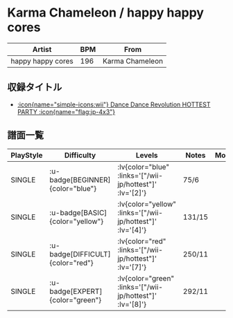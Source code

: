 # Karma Chameleon / happy happy cores

|Artist|BPM|From|
|------|---|----|
|happy happy cores|196|Karma Chameleon|

## 収録タイトル

- [ :icon{name="simple-icons:wii"} Dance Dance Revolution HOTTEST PARTY :icon{name="flag:jp-4x3"} ](/wii-jp/hottest)

## 譜面一覧

|PlayStyle|Difficulty|Levels|Notes|Movie|
|---------|----------|------|-----|-----|
|SINGLE| :u-badge[BEGINNER]{color="blue"} | :lv{color="blue" :links='["/wii-jp/hottest"]' :lv='[2]'} |75/6||
|SINGLE| :u-badge[BASIC]{color="yellow"} | :lv{color="yellow" :links='["/wii-jp/hottest"]' :lv='[4]'} |131/15||
|SINGLE| :u-badge[DIFFICULT]{color="red"} | :lv{color="red" :links='["/wii-jp/hottest"]' :lv='[7]'} |250/11||
|SINGLE| :u-badge[EXPERT]{color="green"} | :lv{color="green" :links='["/wii-jp/hottest"]' :lv='[8]'} |292/11||
